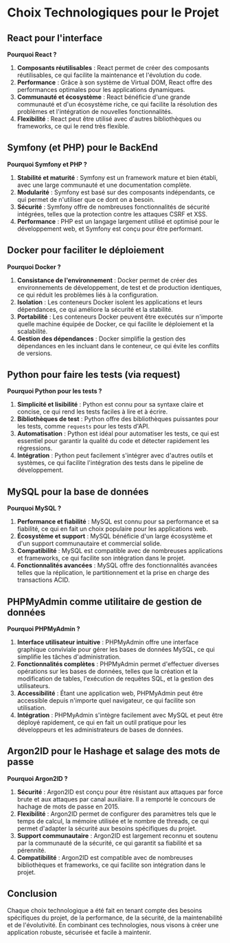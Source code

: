 # Choix Technologiques pour le Projet

## React pour l'interface

**Pourquoi React ?**

1. **Composants réutilisables** : React permet de créer des composants réutilisables, ce qui facilite la maintenance et l'évolution du code.
2. **Performance** : Grâce à son système de Virtual DOM, React offre des performances optimales pour les applications dynamiques.
3. **Communauté et écosystème** : React bénéficie d'une grande communauté et d'un écosystème riche, ce qui facilite la résolution des problèmes et l'intégration de nouvelles fonctionnalités.
4. **Flexibilité** : React peut être utilisé avec d'autres bibliothèques ou frameworks, ce qui le rend très flexible.

## Symfony (et PHP) pour le BackEnd

**Pourquoi Symfony et PHP ?**

1. **Stabilité et maturité** : Symfony est un framework mature et bien établi, avec une large communauté et une documentation complète.
2. **Modularité** : Symfony est basé sur des composants indépendants, ce qui permet de n'utiliser que ce dont on a besoin.
3. **Sécurité** : Symfony offre de nombreuses fonctionnalités de sécurité intégrées, telles que la protection contre les attaques CSRF et XSS.
4. **Performance** : PHP est un langage largement utilisé et optimisé pour le développement web, et Symfony est conçu pour être performant.

## Docker pour faciliter le déploiement

**Pourquoi Docker ?**

1. **Consistance de l'environnement** : Docker permet de créer des environnements de développement, de test et de production identiques, ce qui réduit les problèmes liés à la configuration.
2. **Isolation** : Les conteneurs Docker isolent les applications et leurs dépendances, ce qui améliore la sécurité et la stabilité.
3. **Portabilité** : Les conteneurs Docker peuvent être exécutés sur n'importe quelle machine équipée de Docker, ce qui facilite le déploiement et la scalabilité.
4. **Gestion des dépendances** : Docker simplifie la gestion des dépendances en les incluant dans le conteneur, ce qui évite les conflits de versions.

## Python pour faire les tests (via request)

**Pourquoi Python pour les tests ?**

1. **Simplicité et lisibilité** : Python est connu pour sa syntaxe claire et concise, ce qui rend les tests faciles à lire et à écrire.
2. **Bibliothèques de test** : Python offre des bibliothèques puissantes pour les tests, comme `requests` pour les tests d'API.
3. **Automatisation** : Python est idéal pour automatiser les tests, ce qui est essentiel pour garantir la qualité du code et détecter rapidement les régressions.
4. **Intégration** : Python peut facilement s'intégrer avec d'autres outils et systèmes, ce qui facilite l'intégration des tests dans le pipeline de développement.

## MySQL pour la base de données

**Pourquoi MySQL ?**

1. **Performance et fiabilité** : MySQL est connu pour sa performance et sa fiabilité, ce qui en fait un choix populaire pour les applications web.
2. **Écosystème et support** : MySQL bénéficie d'un large écosystème et d'un support communautaire et commercial solide.
3. **Compatibilité** : MySQL est compatible avec de nombreuses applications et frameworks, ce qui facilite son intégration dans le projet.
4. **Fonctionnalités avancées** : MySQL offre des fonctionnalités avancées telles que la réplication, le partitionnement et la prise en charge des transactions ACID.

## PHPMyAdmin comme utilitaire de gestion de données

**Pourquoi PHPMyAdmin ?**

1. **Interface utilisateur intuitive** : PHPMyAdmin offre une interface graphique conviviale pour gérer les bases de données MySQL, ce qui simplifie les tâches d'administration.
2. **Fonctionnalités complètes** : PHPMyAdmin permet d'effectuer diverses opérations sur les bases de données, telles que la création et la modification de tables, l'exécution de requêtes SQL, et la gestion des utilisateurs.
3. **Accessibilité** : Étant une application web, PHPMyAdmin peut être accessible depuis n'importe quel navigateur, ce qui facilite son utilisation.
4. **Intégration** : PHPMyAdmin s'intègre facilement avec MySQL et peut être déployé rapidement, ce qui en fait un outil pratique pour les développeurs et les administrateurs de bases de données.

## Argon2ID pour le Hashage et salage des mots de passe

**Pourquoi Argon2ID ?**

1. **Sécurité** : Argon2ID est conçu pour être résistant aux attaques par force brute et aux attaques par canal auxiliaire. Il a remporté le concours de hachage de mots de passe en 2015.
2. **Flexibilité** : Argon2ID permet de configurer des paramètres tels que le temps de calcul, la mémoire utilisée et le nombre de threads, ce qui permet d'adapter la sécurité aux besoins spécifiques du projet.
3. **Support communautaire** : Argon2ID est largement reconnu et soutenu par la communauté de la sécurité, ce qui garantit sa fiabilité et sa pérennité.
4. **Compatibilité** : Argon2ID est compatible avec de nombreuses bibliothèques et frameworks, ce qui facilite son intégration dans le projet.

## Conclusion

Chaque choix technologique a été fait en tenant compte des besoins spécifiques du projet, de la performance, de la sécurité, de la maintenabilité et de l'évolutivité. En combinant ces technologies, nous visons à créer une application robuste, sécurisée et facile à maintenir.
